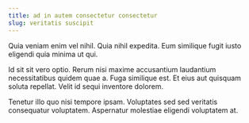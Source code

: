 ```yaml
---
title: ad in autem consectetur consectetur
slug: veritatis suscipit
---
```


Quia veniam enim vel nihil. Quia nihil expedita. Eum similique fugit iusto eligendi quia minima ut qui.

Id sit sit vero optio. Rerum nisi maxime accusantium laudantium necessitatibus quidem quae a. Fuga similique est. Et eius aut quisquam soluta repellat. Velit id sequi inventore dolorem.

Tenetur illo quo nisi tempore ipsam. Voluptates sed sed veritatis consequatur voluptatem. Aspernatur molestiae eligendi voluptatem at.
